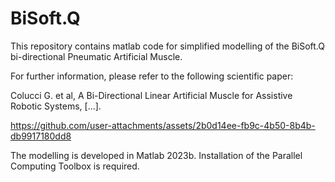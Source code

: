 # BiSoft.Q
This repository contains matlab code for simplified modelling of the BiSoft.Q bi-directional Pneumatic Artificial Muscle.

For further information, please refer to the following scientific paper:

Colucci G. et al, A Bi-Directional Linear Artificial Muscle for Assistive Robotic Systems, [...].


https://github.com/user-attachments/assets/2b0d14ee-fb9c-4b50-8b4b-db9917180dd8


The modelling is developed in Matlab 2023b. Installation of the Parallel Computing Toolbox is required.
